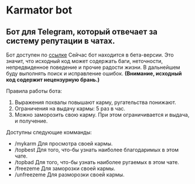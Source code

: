 # Karmator bot
## Бот для Telegram, который отвечает за систему репутации в чатах.
Бот доступен по [ссылке](http://t.me/a_lot_of_Pain_creatures_bot)
Сейчас бот находится в бета-версии. Это значит, что исходный код может 
содержать баги, неточности, непредвиденное поведение и прочие радости жизни.
В дальнейшем буду выполнять поиск и исправление ошибок.
**(Внимание, исходный код содержит нецензурную брань.)**

Правила работы бота:
1. Выражения похвалы повышают карму, ругательства понижают.
2. Ограничения на выдачу кармы: 5 раз в час.
3. Можно заморозить свою карму. При этом ограничивается и выдача, и получение.

Доступны следующие комманды:
* /mykarm Для просмотра своей кармы.
* /topbest Для того, что-бы узнать наиболее благодаримых в этом чате.
* /topbad Для того, что-бы узнать наиболее ругаемых в этом чате.
* /freezeme Для заморозки своей кармы.
* /unfreezeme Для разморозки своей кармы.